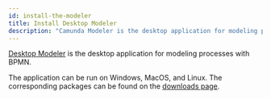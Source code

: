 ```yaml
---
id: install-the-modeler
title: Install Desktop Modeler
description: "Camunda Modeler is the desktop application for modeling processes with BPMN."
---
```


[Desktop Modeler](https://github.com/camunda/camunda-modeler) is the desktop application for modeling processes with BPMN.

The application can be run on Windows, MacOS, and Linux. The corresponding packages can be found on the [downloads page](https://camunda.com/download/modeler/).
